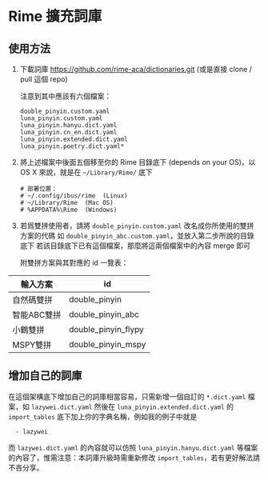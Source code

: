Rime 擴充詞庫
===========

## 使用方法

1.  下載詞庫 https://github.com/rime-aca/dictionaries.git (或是直接 clone / pull 這個 repo)

    注意到其中應該有六個檔案：

    ```
    double_pinyin.custom.yaml
    luna_pinyin.custom.yaml
    luna_pinyin.hanyu.dict.yaml
    luna_pinyin.cn_en.dict.yaml
    luna_pinyin.extended.dict.yaml
    luna_pinyin.poetry.dict.yaml*
    ```

2.  將上述檔案中後面五個移至你的 Rime 目錄底下 (depends on your OS)，以 OS X 來說，就是在 `~/Library/Rime/` 底下

    ```
    # 部署位置：
    # ~/.config/ibus/rime  (Linux)
    # ~/Library/Rime  (Mac OS)
    # %APPDATA%\Rime  (Windows)
    ```

3.  若爲雙拼使用者，請將 `double_pinyin.custom.yaml` 改名成你所使用的雙拼方案的代碼
    如 `double_pinyin_abc.custom.yaml`，並放入第二步所說的目錄底下
    若該目錄底下已有這個檔案，那麼將這兩個檔案中的內容 merge 即可

    附雙拼方案與其對應的 id 一覽表：

| 輸入方案   | id                 |
|------------|--------------------|
| 自然碼雙拼 | double_pinyin      |
| 智能ABC雙拼| double_pinyin_abc  |
| 小鶴雙拼   | double_pinyin_flypy|
| MSPY雙拼   | double_pinyin_mspy |


## 增加自己的詞庫

在這個架構底下增加自己的詞庫相當容易，只需新增一個自訂的 `*.dict.yaml` 檔案，如 `lazywei.dict.yaml`
然後在 `luna_pinyin.extended.dict.yaml` 的 `import_tables` 底下加上你的字典名稱，例如我的例子中就是

```
  - lazywei
```

而 `lazywei.dict.yaml` 的內容就可以仿照 `luna_pinyin.hanyu.dict.yaml` 等檔案的內容了，惟需注意：本詞庫升級時需重新修改 `import_tables`，若有更好解法請不吝分享。
